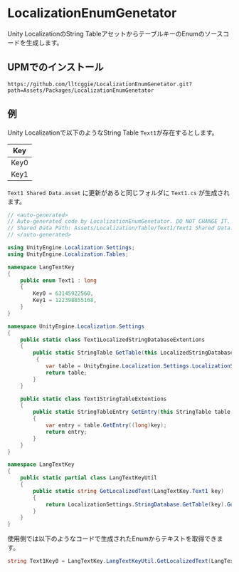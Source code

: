 # LocalizationEnumGenetator
Unity LocalizationのString TableアセットからテーブルキーのEnumのソースコードを生成します。

## UPMでのインストール
`https://github.com/lltcggie/LocalizationEnumGenetator.git?path=Assets/Packages/LocalizationEnumGenetator`

## 例
Unity Localizationで以下のようなString Table `Text1`が存在するとします。

| Key |
| --- |
| Key0 |
| Key1 |

`Text1 Shared Data.asset` に更新があると同じフォルダに `Text1.cs` が生成されます。

```csharp
// <auto-generated>
// Auto-generated code by LocalizationEnumGenetator. DO NOT CHANGE IT.
// Shared Data Path: Assets/Localization/Table/Text1/Text1 Shared Data.asset
// </auto-generated>

using UnityEngine.Localization.Settings;
using UnityEngine.Localization.Tables;

namespace LangTextKey
{
    public enum Text1 : long
    {
        Key0 = 63145922560,
        Key1 = 122398855168,
    }
}

namespace UnityEngine.Localization.Settings
{
    public static class Text1LocalizedStringDatabaseExtentions
    {
        public static StringTable GetTable(this LocalizedStringDatabase database, LangTextKey.Text1 key)
         {
            var table = UnityEngine.Localization.Settings.LocalizationSettings.StringDatabase.GetTable("Text1");
            return table;
        }
    }

    public static class Text1StringTableExtentions
    {
        public static StringTableEntry GetEntry(this StringTable table, LangTextKey.Text1 key)
        {
            var entry = table.GetEntry((long)key);
            return entry;
        }
    }
}

namespace LangTextKey
{
    public static partial class LangTextKeyUtil
    {
        public static string GetLocalizedText(LangTextKey.Text1 key)
        {
            return LocalizationSettings.StringDatabase.GetTable(key).GetEntry(key).Value;
        }
    }
}
```

使用側では以下のようなコードで生成されたEnumからテキストを取得できます。

```csharp
string Text1Key0 = LangTextKey.LangTextKeyUtil.GetLocalizedText(LangTextKey.Text1.Key0);
```
